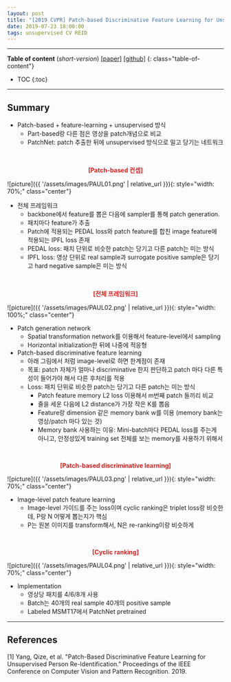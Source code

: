 ```yaml
---
layout: post
title: "[2019 CVPR] Patch-based Discriminative Feature Learning for Unsupervised Person Re-identification"
date: 2019-07-23 18:00:00
tags: unsupervised CV REID 
---
```


<!--more-->

---

**Table of content** (*short-version*)
[[paper]](http://openaccess.thecvf.com/content_CVPR_2019/papers/Yang_Patch-Based_Discriminative_Feature_Learning_for_Unsupervised_Person_Re-Identification_CVPR_2019_paper.pdf) [[github]](https://github.com/QizeYang/PAUL)
{: class="table-of-content"}
* TOC
{:toc}

---

## Summary


- Patch-based + feature-learning + unsupervised 방식
  - Part-based랑 다른 점은 영상을 patch개념으로 비교
  - PatchNet: patch 추출한 뒤에 unsupervised 방식으로 밀고 당기는 네트워크
  
<br/>
<p align="center" style="color: #e01f1f; font-weight: bold;">[Patch-based 컨셉]</p>
![picture]({{ '/assets/images/PAUL01.png' | relative_url }}){: style="width: 70%;" class="center"}
<br/>

- 전체 프레임워크
  - backbone에서 feature를 뽑은 다음에 sampler를 통해 patch generation.
  - 패치마다 feature가 추출
  - Patch에 적용되는 PEDAL loss와 patch feature를 합친 image feature에 적용되는 IPFL loss 존재
  - PEDAL loss: 패치 단위로 비슷한 patch는 당기고 다른 patch는 미는 방식
  - IPFL loss: 영상 단위로 real sample과 surrogate positive sample은 당기고 hard negative sample은 미는 방식

<br/>
<p align="center" style="color: #e01f1f; font-weight: bold;">[전체 프레임워크]</p>
![picture]({{ '/assets/images/PAUL02.png' | relative_url }}){: style="width: 100%;" class="center"}
<br/>

- Patch generation network
  - Spatial transformation network를 이용해서 feature-level에서 sampling
  - Horizontal initialization한 뒤에 나중에 적응형
- Patch-based discriminative feature learning
  - 아래 그림에서 처럼 image-level로 하면 한계점이 존재
  - 목표: patch 자체가 얼마나 discriminative 한지 판단하고 patch 마다 다른 특성이 들어가야 해서 다른 후처리를 적용
  - Loss: 패치 단위로 비슷한 patch는 당기고 다른 patch는 미는 방식
    - Patch feature memory L2 loss 이용해서 m번째 patch 들끼리 비교
    - 줄을 세운 다음에 L2 distance가 가장 작은 K를 뽑음
    - Feature랑 dimension 같은 memory bank w를 이용 (memory bank는 영상/patch 마다 있는 것)
    - Memory bank 사용하는 이유: Mini-batch마다 PEDAL loss를 주는게 아니고, 안정성있게 training set 전체를 보는 memory를 사용하기 위해서

<br/>
<p align="center" style="color: #e01f1f; font-weight: bold;">[Patch-based discriminative learning]</p>
![picture]({{ '/assets/images/PAUL03.png' | relative_url }}){: style="width: 70%;" class="center"}
<br/>

- Image-level patch feature learning
  - Image-level 가이드를 주는 loss이며 cyclic ranking은 triplet loss랑 비슷한데, P랑 N 어떻게 뽑는지가 핵심
  - P는 원본 이미지를 transform해서, N은 re-ranking이랑 비슷하게 

<br/>
<p align="center" style="color: #e01f1f; font-weight: bold;">[Cyclic ranking]</p>
![picture]({{ '/assets/images/PAUL04.png' | relative_url }}){: style="width: 70%;" class="center"}
<br/>

- Implementation
  - 영상당 패치를 4/6/8개 사용
  - Batch는 40개의 real sample 40개의 positive sample
  - Labeled MSMT17에서 PatchNet pretrained

---

## References

[1] Yang, Qize, et al. "Patch-Based Discriminative Feature Learning for Unsupervised Person Re-Identification." Proceedings of the IEEE Conference on Computer Vision and Pattern Recognition. 2019.




